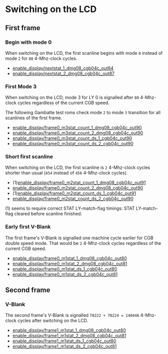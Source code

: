 
# Switching on the LCD


## First frame

### Begin with mode 0

When switching on the LCD,
the first scanline begins with mode `0` instead of mode `2` for `80`
4-Mhz-clock cycles.

* [enable_display/nextstat_1_dmg08_cgb04c_out84](
  https://github.com/sinamas/gambatte/tree/master/test/hwtests/enable_display/nextstat_1_dmg08_cgb04c_out84.asm)
* [enable_display/nextstat_2_dmg08_cgb04c_out87](
  https://github.com/sinamas/gambatte/tree/master/test/hwtests/enable_display/nextstat_2_dmg08_cgb04c_out87.asm)


### First Mode 3

When switching on the LCD,
mode 3 for LY 0 is signalled after `80` 4-Mhz-clock cycles regardless of the
current CGB speed.

The following Gambatte test roms check mode `2` to mode `3` transition for all
scanlines of the first frame.

* [enable_display/frame0_m3stat_count_1_dmg08_cgb04c_out90](
  https://github.com/sinamas/gambatte/tree/master/test/hwtests/enable_display/frame0_m3stat_count_1_dmg08_cgb04c_out90.asm)
* [enable_display/frame0_m3stat_count_2_dmg08_cgb04c_out90](
  https://github.com/sinamas/gambatte/tree/master/test/hwtests/enable_display/frame0_m3stat_count_2_dmg08_cgb04c_out90.asm)
* [enable_display/frame0_m3stat_count_ds_1_cgb04c_out90](
  https://github.com/sinamas/gambatte/tree/master/test/hwtests/enable_display/frame0_m3stat_count_ds_1_cgb04c_out90.asm)
* [enable_display/frame0_m3stat_count_ds_2_cgb04c_out90](
  https://github.com/sinamas/gambatte/tree/master/test/hwtests/enable_display/frame0_m3stat_count_ds_2_cgb04c_out90.asm)


### Short first scanline

When switching on the LCD,
the first scanline is `2` 4-Mhz-clock cycles shorter than usual
(`454` instead of `456` 4-Mhz-clock cycles).

* (1)[enable_display/frame0_m2stat_count_1_dmg08_cgb04c_out91](
  https://github.com/sinamas/gambatte/tree/master/test/hwtests/enable_display/frame0_m2stat_count_1_dmg08_cgb04c_out91.asm)
* [enable_display/frame0_m2stat_count_2_dmg08_cgb04c_out90](
  https://github.com/sinamas/gambatte/tree/master/test/hwtests/enable_display/frame0_m2stat_count_2_dmg08_cgb04c_out90.asm)
* (1)[enable_display/frame0_m2stat_count_ds_1_cgb04c_out91](
  https://github.com/sinamas/gambatte/tree/master/test/hwtests/enable_display/frame0_m2stat_count_ds_1_cgb04c_out91.asm)
* [enable_display/frame0_m2stat_count_ds_2_cgb04c_out90](
  https://github.com/sinamas/gambatte/tree/master/test/hwtests/enable_display/frame0_m2stat_count_ds_2_cgb04c_out90.asm)

(1) seems to require correct STAT LY-match-flag timings:
STAT LY-match-flag cleared before scanline finished.


### Early first V-Blank

The first frame's V-Blank is signalled one machine cycle earlier for CGB double
speed mode.
That would be `2` 4-Mhz-clock cycles regardless of the current CGB speed.

* [enable_display/frame0_m1stat_1_dmg08_cgb04c_out80](
  https://github.com/sinamas/gambatte/tree/master/test/hwtests/enable_display/frame0_m1stat_1_dmg08_cgb04c_out80.asm)
* [enable_display/frame0_m1stat_2_dmg08_cgb04c_out81](
  https://github.com/sinamas/gambatte/tree/master/test/hwtests/enable_display/frame0_m1stat_2_dmg08_cgb04c_out81.asm)
* [enable_display/frame0_m1stat_ds_1_cgb04c_out80](
  https://github.com/sinamas/gambatte/tree/master/test/hwtests/enable_display/frame0_m1stat_ds_1_cgb04c_out80.asm)
* [enable_display/frame0_m1stat_ds_2_cgb04c_out81](
  https://github.com/sinamas/gambatte/tree/master/test/hwtests/enable_display/frame0_m1stat_ds_2_cgb04c_out81.asm)


## Second frame

### V-Blank

The second frame's V-Blank is signalled `70222 + 70224 = 140446`
4-Mhz-clock cycles after switching on the LCD.

* [enable_display/frame1_m1stat_1_dmg08_cgb04c_out80](
  https://github.com/sinamas/gambatte/tree/master/test/hwtests/enable_display/frame0_m1stat_1_dmg08_cgb04c_out80.asm)
* [enable_display/frame1_m1stat_2_dmg08_cgb04c_out81](
  https://github.com/sinamas/gambatte/tree/master/test/hwtests/enable_display/frame0_m1stat_2_dmg08_cgb04c_out81.asm)
* [enable_display/frame1_m1stat_ds_1_cgb04c_out80](
  https://github.com/sinamas/gambatte/tree/master/test/hwtests/enable_display/frame0_m1stat_ds_1_cgb04c_out80.asm)
* [enable_display/frame1_m1stat_ds_2_cgb04c_out81](
  https://github.com/sinamas/gambatte/tree/master/test/hwtests/enable_display/frame0_m1stat_ds_2_cgb04c_out81.asm)
